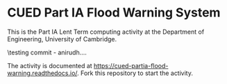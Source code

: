 # CUED Part IA Flood Warning System

This is the Part IA Lent Term computing activity at the Department of
Engineering, University of Cambridge.

\testing commit - anirudh....

The activity is documented at
https://cued-partia-flood-warning.readthedocs.io/. Fork this repository
to start the activity.



